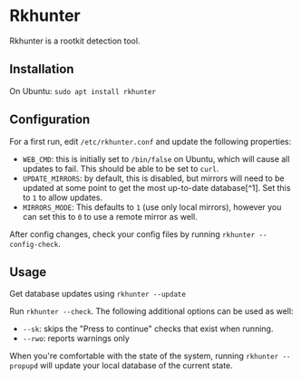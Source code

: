 # Rkhunter

Rkhunter is a rootkit detection tool.

## Installation

On Ubuntu: `sudo apt install rkhunter`

## Configuration

For a first run, edit `/etc/rkhunter.conf` and update the following properties:
- `WEB_CMD`: this is initially set to `/bin/false` on Ubuntu, which will cause
  all updates to fail. This should be able to be set to `curl`.
- `UPDATE_MIRRORS`: by default, this is disabled, but mirrors will need to be
  updated at some point to get the most up-to-date database[^1]. Set this to `1`
  to allow updates.
- `MIRRORS_MODE`: This defaults to `1` (use only local mirrors), however you can
  set this to `0` to use a remote mirror as well.

After config changes, check your config files by running `rkhunter
--config-check`.

## Usage

Get database updates using `rkhunter --update`

Run `rkhunter --check`. The following additional options can be used as well:
- `--sk`: skips the "Press <ENTER> to continue" checks that exist when running.
- `--rwo`: reports warnings only

When you're comfortable with the state of the system, running `rkhunter
--propupd` will update your local database of the current state.
